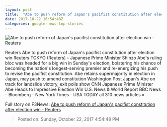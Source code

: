 ```yaml
---
layout: post
title:  "Abe to push reform of Japan's pacifist constitution after election win - Reuters"
date: 2017-10-22 16:54:48Z
categories: google-news-top-stories
---
```


![Abe to push reform of Japan's pacifist constitution after election win - Reuters](https://s3.reutersmedia.net/resources/r/?m=02&d=20171022&t=2&i=1206518274&w=&fh=545px&fw=&ll=&pl=&sq=&r=LYNXMPED9L0G5)

Reuters Abe to push reform of Japan's pacifist constitution after election win Reuters TOKYO (Reuters) - Japanese Prime Minister Shinzo Abe's ruling bloc was headed for a big win in Sunday's election, bolstering his chance of becoming the nation's longest-serving premier and re-energizing his push to revise the pacifist constitution. Abe retains supermajority in election in Japan, may push to amend constitution Washington Post Japan's Abe on track for landslide victory, exit polls show CNN Japanese Prime Minister Abe Heads to Impressive Election Win U.S. News & World Report BBC News - Bloomberg - New York Times - USA TODAY all 310 news articles »


Full story on F3News: [Abe to push reform of Japan's pacifist constitution after election win - Reuters](http://www.f3nws.com/n/ZvB3hB)

> Posted on: Sunday, October 22, 2017 4:54:48 PM
